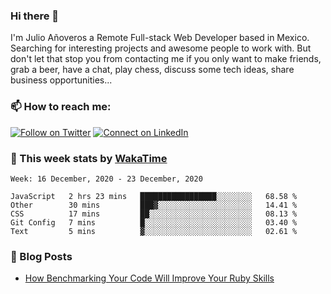### Hi there 👋

I'm Julio Añoveros a Remote Full-stack Web Developer based in Mexico. Searching for interesting projects and awesome people to work with. But don't let that stop you from contacting me if you only want to make friends, grab a beer, have a chat, play chess, discuss some tech ideas, share business opportunities... 

### :mailbox: How to reach me:

[![Follow on Twitter](https://img.shields.io/badge/--twitter?label=Twitter&logo=Twitter&style=social)](https://twitter.com/AnoverosJulio) [![Connect on LinkedIn](https://img.shields.io/badge/--linkedin?label=LinkedIn&logo=LinkedIn&style=social)](https://www.linkedin.com/in/jubaan)

### :construction_worker: This week stats by [WakaTime]('https://wakatime.com')
<!--START_SECTION:waka-->
```text
Week: 16 December, 2020 - 23 December, 2020

JavaScript   2 hrs 23 mins   █████████████████░░░░░░░░   68.58 % 
Other        30 mins         ███▓░░░░░░░░░░░░░░░░░░░░░   14.41 % 
CSS          17 mins         ██░░░░░░░░░░░░░░░░░░░░░░░   08.13 % 
Git Config   7 mins          █░░░░░░░░░░░░░░░░░░░░░░░░   03.40 % 
Text         5 mins          ▓░░░░░░░░░░░░░░░░░░░░░░░░   02.61 % 
```
<!--END_SECTION:waka-->

### :newspaper: Blog Posts
<!-- BLOG-POST-LIST:START -->
- [How Benchmarking Your Code Will Improve Your Ruby Skills](https://dev.to/jubaan/how-benchmarking-your-code-will-improve-your-ruby-skills-2m83)
<!-- BLOG-POST-LIST:END -->


